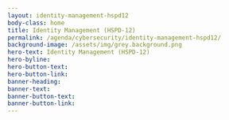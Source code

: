 ```yaml
---
layout: identity-management-hspd12
body-class: home
title: Identity Management (HSPD-12)
permalink: /agenda/cybersecurity/identity-management-hspd12/
background-image: /assets/img/grey.background.png
hero-text: Identity Management (HSPD-12)
hero-byline: 
hero-button-text: 
hero-button-link: 
banner-heading: 
banner-text: 
banner-button-text: 
banner-button-link: 
---
```

